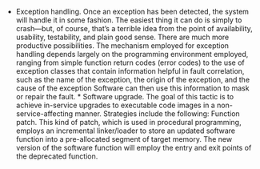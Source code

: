 *  Exception handling. Once an exception has been detected, the system will handle it in some fashion. The easiest thing it can do is simply to crash—but, of course, that’s a terrible idea from the point of availability, usability, testability, and plain good sense. There are much more productive possibilities. The mechanism employed for exception handling depends largely on the programming environment employed, ranging from simple function return codes (error codes) to the use of exception classes that contain information helpful in fault correlation, such as the name of the exception, the origin of the exception, and the cause of the exception Software can then use this information to mask or repair the fault. *  Software upgrade. The goal of this tactic is to achieve in-service upgrades to executable code images in a non-service-affecting manner. Strategies include the following: Function patch. This kind of patch, which is used in procedural programming, employs an incremental linker/loader to store an updated software function into a pre-allocated segment of target memory. The new version of the software function will employ the entry and exit points of the deprecated function.